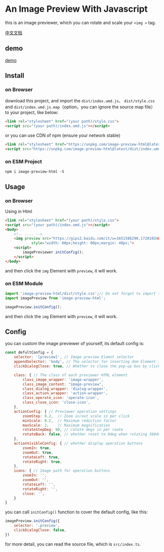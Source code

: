 # An Image Preview With Javascript

this is an image previewer, which you can rotate and scale your `<img >` tag. 

[中文文档](https://github.com/jinxiaochi/image-preview-html/blob/master/readme.zh.md)

## demo

[demo](https://jinxiaochi.github.io/image-preview-html/demo/test.html)

## Install

### on Browser

download this project, and import the `dist/index.umd.js`、 `dist/style.css` and `dist/index.umd.js.map`（option，you can ignore the source map file）  to your project, like below: 

```html
<link rel="stylesheet" href="(your path)/style.css">
<script src="(your path)/index.umd.js"></script>
```

or you can use CDN of npm (ensure your network stable)

```html
<link rel="stylesheet" href="https://unpkg.com/image-preview-html@latest/dist/style.css"/>
<script src="https://unpkg.com/image-preview-html@latest/dist/index.umd.js"></script>
```

### on ESM Project

```shell
npm i image-preview-html -S
```

## Usage

### on Browser

Using in Html

```html
<link rel="stylesheet" href="(your path)/style.css">
<script src="(your path)/index.umd.js"></script>
<body>
    <!-- .... -->
    <img preview src="https://gips2.baidu.com/it/u=1651586290,17201034&fm=3028&app=3028&f=JPEG&fmt=auto&q=100&size=f600_800" alt="" 
            style="width: 60px;height: 60px;margin: 40px;">
    <script>
        imagePreviewer.initConfig();
    </script>
</body>

```

and then click the `img` Element with `preview`, it will work.

### on ESM Module

```js
import 'image-preview-html/dist/style.css';// Do not forget to import the style.css file
import imagePreview from 'image-preview-html';

imagePreview.initConfig();
```

and then click the `img` Element with `preview`, it will work.

## Config

you can custom the image previewer of yourself, its default config is:

```js
const defultConfig = {
    selector: '[preview]', // Image preview Elemnt selector
    appendSelector: 'body', // The selector for inserting dom Element in the pop-up layer
    clickDialogClose: true, // Whether to close the pop-up box by clicking on the mask

    class: { // The class of each previewer HTML element
        class_image_wrapper: 'image-wrapper',
        class_image_content: "image-preview",
        class_dialog_wrapper: 'dialog-wrapper',
        class_action_wrapper: 'action-wrapper',
        class_operate_icon: 'operate-icon',
        class_close_icon: 'close-icon',
    },
    actionConfig: { // Previewer operation settings
        zoomStep: 0.2,  // Zoom in/out scale in per click
        minScale: 0.2,  // Maximum reduction factor
        maxScale: 2,    // Maximum magnification
        rotateStepDeg: 90, // rotate degs in per roate
        rotateBack: false, // whether reset to 0deg when rotating 360deg
    },
    actionVisibleConfig: { // whether display operation buttons
        zoomIn: true,
        zoomOut: true,
        rotateLeft: true,
        rotateRight: true,
    },
    icons: { // Image path for operation buttons
        zoomIn: '',
        zoomOut: '',
        rotateLeft: '',
        rotateRight: '',
        close: '',
    }
}
```

you can call `initConfig()` function to cover the default config, like this:

```js
imagePreview.initConfig({ 
    selector: '.preview', 
    clickDialogClose: false,
})
```

for more detail, you can read the source file, which is `src/index.ts`.
